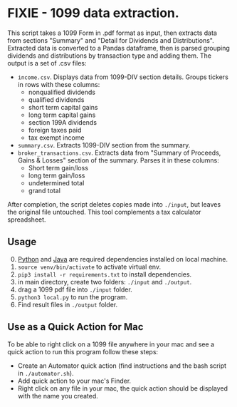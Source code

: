 # FIXIE - 1099 data extraction.

This script takes a 1099 Form in .pdf format as input, then extracts data from sections "Summary" and "Detail for Dividends and Distributions". Extracted data is converted to a Pandas dataframe, then is parsed grouping dividends and distributions by transaction type and adding them. The output is a set of .csv files:
- `income.csv`. Displays data from 1099-DIV section details. Groups tickers in rows with these columns:
    - nonqualified dividends
    - qualified dividends
    - short term capital gains
    - long term capital gains
    - section 199A dividends
    - foreign taxes paid
    - tax exempt income
- `summary.csv`. Extracts 1099-DIV section from the summary. 
- `broker_transactions.csv`. Extracts data from "Summary of Proceeds, Gains & Losses" section of the summary. Parses it in these columns:
    - Short term gain/loss
    - long term gain/loss
    - undetermined total
    - grand total

After completion, the script deletes copies made into `./input`, but leaves the original file untouched.
This tool complements a tax calculator spreadsheet. 

## Usage
0. [Python](https://www.python.org/downloads/) and [Java](https://www.java.com/en/download/help/download_options.html) are required dependencies installed on local machine.
1. `source venv/bin/activate` to activate virtual env.
2. `pip3 install -r requirements.txt` to install dependencies.
3. in main directory, create two folders: `./input` and `./output`.
4. drag a 1099 pdf file into `./input` folder.
6. `python3 local.py` to run the program.
7. Find result files in `./output` folder.

## Use as a Quick Action for Mac

To be able to right click on a 1099 file anywhere in your mac and see a quick action to run this program follow these steps:
- Create an Automator quick action (find instructions and the bash script in `./automator.sh`).
- Add quick action to your mac's Finder. 
- Right click on any file in your mac, the quick action should be displayed with the name you created.


